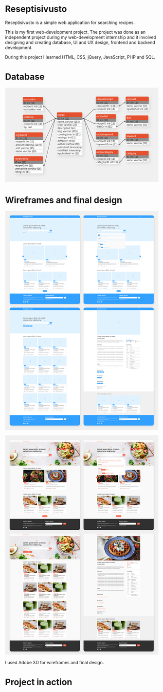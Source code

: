 # Reseptisivusto

Reseptisivusto is a simple web application for searching recipes.

This is my first web-development project. The project was done as an independent project during my web-development internship and it involved designing and creating database, UI and UX design, frontend and backend development.

During this project I learned HTML, CSS, jQuery, JavaScript, PHP and SQL.

# Database
![Database](https://github.com/kamuke/Reseptisivusto/blob/main/readmefiles/reseptisivusto_database.png)


# Wireframes and final design
![Wireframe](https://github.com/kamuke/Reseptisivusto/blob/main/readmefiles/reseptisivusto_wireframe.png)

![Final design](https://github.com/kamuke/Reseptisivusto/blob/main/readmefiles/reseptisivusto_design.png)

I used Adobe XD for wireframes and final design.

# Project in action
